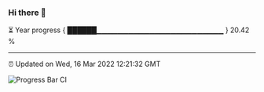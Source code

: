 ### Hi there 👋

⏳ Year progress { ██████▁▁▁▁▁▁▁▁▁▁▁▁▁▁▁▁▁▁▁▁▁▁▁▁ } 20.42 %

---

⏰ Updated on Wed, 16 Mar 2022 12:21:32 GMT

![Progress Bar CI](https://github.com/liununu/liununu/workflows/Progress%20Bar%20CI/badge.svg)
